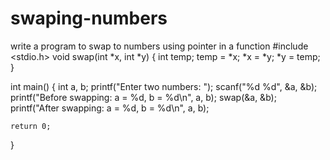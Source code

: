 # swaping-numbers
write a program to swap to numbers using pointer in a function
#include <stdio.h>
void swap(int *x, int *y) 
{
    int temp;
    temp = *x;
    *x = *y;
    *y = temp;
}

int main() {
    int a, b;
    printf("Enter two numbers: ");
    scanf("%d %d", &a, &b);
    printf("Before swapping: a = %d, b = %d\n", a, b);
    swap(&a, &b);
    printf("After swapping: a = %d, b = %d\n", a, b);

    return 0;
}
